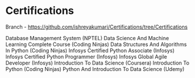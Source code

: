 # Certifications

Branch - https://github.com/ishreyakumari/Certifications/tree/Certifications

Database Management System (NPTEL)
Data Science And Machine Learning Complete Course (Coding Ninjas)
Data Structures And Algorithms In Python (Coding Ninjas)
Infosys Certified Python Associate (Infosys)
Infosys Certified Python Programmer (Infosys)
Infosys Global Agile Developer (Infosys)
Introduction To Data Science (Coursera)
Introduction To Python (Coding Ninjas)
Python And Introduction To Data Science (Udemy)
